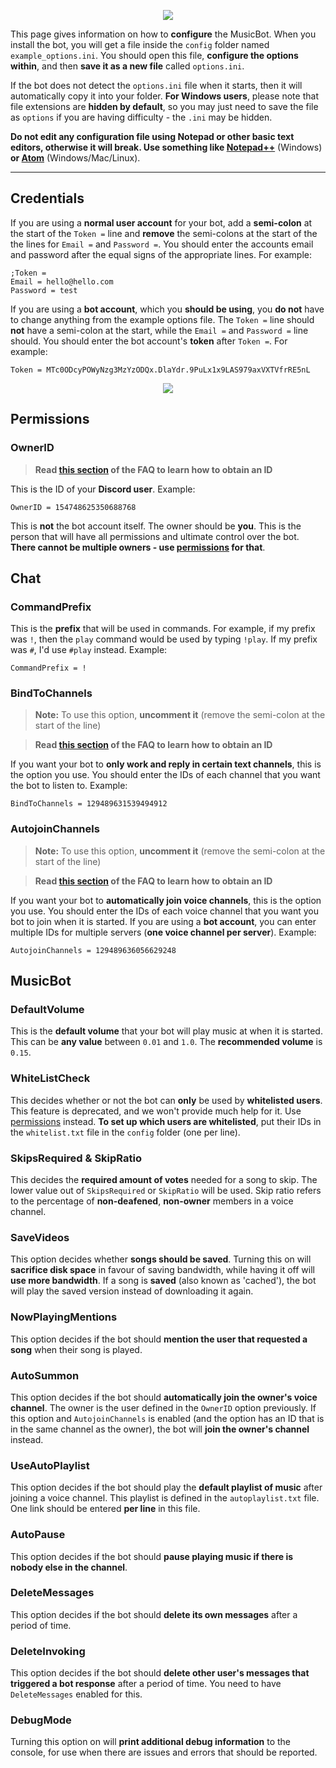 <p align="center">
<img src="http://i.imgur.com/lUGD3uG.png">
</p>

This page gives information on how to **configure** the MusicBot. When you install the bot, you will get a file inside the `config` folder named `example_options.ini`. You should open this file, **configure the options within**, and then **save it as a new file** called `options.ini`.

If the bot does not detect the `options.ini` file when it starts, then it will automatically copy it into your folder. **For Windows users**, please note that file extensions are **hidden by default**, so you may just need to save the file as `options` if you are having difficulty - the `.ini` may be hidden.

**Do not edit any configuration file using Notepad or other basic text editors, otherwise it will break. Use something like [Notepad++](https://notepad-plus-plus.org/download/)** (Windows) **or [Atom](https://atom.io/)** (Windows/Mac/Linux).

***

## Credentials

If you are using a **normal user account** for your bot, add a **semi-colon** at the start of the `Token =` line and **remove** the semi-colons at the start of the the lines for `Email =` and `Password =`. You should enter the accounts email and password after the equal signs of the appropriate lines. For example:

    ;Token =
    Email = hello@hello.com
    Password = test

If you are using a **bot account**, which you **should be using**, you **do not** have to change anything from the example options file. The `Token =` line should **not** have a semi-colon at the start, while the `Email =` and `Password =` line should. You should enter the bot account's **token** after `Token =`. For example:

    Token = MTc0ODcyPOWyNzg3MzYzODQx.DlaYdr.9PuLx1x9LAS979axVXTVfrRE5nL

<p align="center">
<img src="http://i.imgur.com/Y0GXcJQ.png">
</p>

## Permissions

### OwnerID
> **Read [this section](https://github.com/Just-Some-Bots/MusicBot/wiki/FAQ#how-do-i-get-an-id) of the FAQ to learn how to obtain an ID**

This is the ID of your **Discord user**. Example:

    OwnerID = 154748625350688768

This is **not** the bot account itself. The owner should be **you**. This is the person that will have all permissions and ultimate control over the bot. **There cannot be multiple owners - use [permissions](https://github.com/Just-Some-Bots/MusicBot/wiki/Permissions/) for that**.

## Chat

### CommandPrefix

This is the **prefix** that will be used in commands. For example, if my prefix was `!`, then the `play` command would be used by typing `!play`. If my prefix was `#`, I'd use `#play` instead. Example:

    CommandPrefix = !

### BindToChannels

> **Note:** To use this option, **uncomment it** (remove the semi-colon at the start of the line)

> **Read [this section](https://github.com/Just-Some-Bots/MusicBot/wiki/FAQ#how-do-i-get-an-id) of the FAQ to learn how to obtain an ID**

If you want your bot to **only work and reply in certain text channels**, this is the option you use. You should enter the IDs of each channel that you want the bot to listen to. Example:

    BindToChannels = 129489631539494912

### AutojoinChannels

> **Note:** To use this option, **uncomment it** (remove the semi-colon at the start of the line)

> **Read [this section](https://github.com/Just-Some-Bots/MusicBot/wiki/FAQ#how-do-i-get-an-id) of the FAQ to learn how to obtain an ID**

If you want your bot to **automatically join voice channels**, this is the option you use. You should enter the IDs of each voice channel that you want you bot to join when it is started. If you are using a **bot account**, you can enter multiple IDs for multiple servers (**one voice channel per server**). Example:

    AutojoinChannels = 129489636056629248

## MusicBot

### DefaultVolume

This is the **default volume** that your bot will play music at when it is started. This can be **any value** between `0.01` and `1.0`. The **recommended volume** is `0.15`.

### WhiteListCheck

This decides whether or not the bot can **only** be used by **whitelisted users**. This feature is deprecated, and we won't provide much help for it. Use [permissions](https://github.com/Just-Some-Bots/MusicBot/wiki/Permissions/) instead. **To set up which users are whitelisted**, put their IDs in the `whitelist.txt` file in the `config` folder (one per line).

### SkipsRequired & SkipRatio

This decides the **required amount of votes** needed for a song to skip. The lower value out of `SkipsRequired` or `SkipRatio` will be used. Skip ratio refers to the percentage of **non-deafened**, **non-owner** members in a voice channel.

### SaveVideos

This option decides whether **songs should be saved**. Turning this on will **sacrifice disk space** in favour of saving bandwidth, while having it off will **use more bandwidth**. If a song is **saved** (also known as 'cached'), the bot will play the saved version instead of downloading it again.

### NowPlayingMentions

This option decides if the bot should **mention the user that requested a song** when their song is played.

### AutoSummon

This option decides if the bot should **automatically join the owner's voice channel**. The owner is the user defined in the `OwnerID` option previously. If this option and `AutojoinChannels` is enabled (and the option has an ID that is in the same channel as the owner), the bot will **join the owner's channel** instead.

### UseAutoPlaylist

This option decides if the bot should play the **default playlist of music** after joining a voice channel. This playlist is defined in the `autoplaylist.txt` file. One link should be entered **per line** in this file.

### AutoPause

This option decides if the bot should **pause playing music if there is nobody else in the channel**.

### DeleteMessages

This option decides if the bot should **delete its own messages** after a period of time.

### DeleteInvoking

This option decides if the bot should **delete other user's messages that triggered a bot response** after a period of time. You need to have `DeleteMessages` enabled for this.

### DebugMode

Turning this option on will **print additional debug information** to the console, for use when there are issues and errors that should be reported.